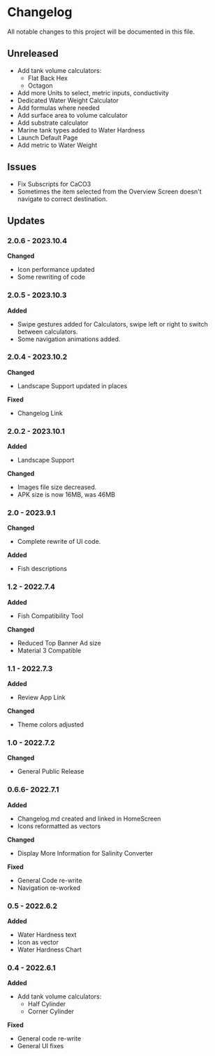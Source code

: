 # Changelog

All notable changes to this project will be documented in this file.

## Unreleased
* Add tank volume calculators:
	* Flat Back Hex
	* Octagon
* Add more Units to select, metric inputs, conductivity 
* Dedicated Water Weight Calculator
* Add formulas where needed
* Add surface area to volume calculator
* Add substrate calculator
* Marine tank types added to Water Hardness
* Launch Default Page
* Add metric to Water Weight

## Issues
* Fix Subscripts for CaCO3
* Sometimes the item selected from the Overview Screen doesn't navigate to correct destination.

## Updates

### 2.0.6 - 2023.10.4
**Changed**
* Icon performance updated
* Some rewriting of code

### 2.0.5 - 2023.10.3

**Added**
* Swipe gestures added for Calculators, swipe left or right to switch between calculators.
* Some navigation animations added.

### 2.0.4 - 2023.10.2

**Changed**
* Landscape Support updated in places

**Fixed**
* Changelog Link

### 2.0.2 - 2023.10.1

**Added**
* Landscape Support 

**Changed**
* Images file size decreased.
* APK size is now 16MB, was 46MB

### 2.0 - 2023.9.1

**Changed**
* Complete rewrite of UI code.

**Added**
* Fish descriptions

### 1.2 - 2022.7.4

**Added**
* Fish Compatibility Tool

**Changed**
* Reduced Top Banner Ad size
* Material 3 Compatible

### 1.1 - 2022.7.3

**Added**
* Review App Link

**Changed**
* Theme colors adjusted

### 1.0 - 2022.7.2

**Changed**
* General Public Release

### 0.6.6- 2022.7.1

**Added**
* Changelog.md created and linked in HomeScreen
* Icons reformatted as vectors

**Changed**
* Display More Information for Salinity Converter

**Fixed**
* General Code re-write
* Navigation re-worked

### 0.5 - 2022.6.2

**Added**
* Water Hardness text
* Icon as vector
* Water Hardness Chart

### 0.4 - 2022.6.1

**Added**
* Add tank volume calculators:
	* Half Cylinder
	* Corner Cylinder

**Fixed**
* General code re-write
* General UI fixes